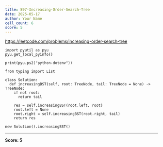 ```yaml
---
title: 897-Increasing-Order-Search-Tree
date: 2025-05-17
author: Your Name
cell_count: 6
score: 5
---
```


https://leetcode.com/problems/increasing-order-search-tree


```
import pyutil as pyu
pyu.get_local_pyinfo()
```


```
print(pyu.ps2("python-dotenv"))
```


```
from typing import List
```


```
class Solution:
  def increasingBST(self, root: TreeNode, tail: TreeNode = None) -> TreeNode:
    if not root:
      return tail

    res = self.increasingBST(root.left, root)
    root.left = None
    root.right = self.increasingBST(root.right, tail)
    return res
```


```
new Solution().increasingBST()
```


---
**Score: 5**